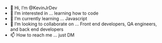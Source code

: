 - 👋 Hi, I’m @KevinJrDev
- 👀 I’m interested in ... learning how to code
- 🌱 I’m currently learning ... Javascript
- 💞️ I’m looking to collaborate on ... Front end developers, QA engineers, and back end developers
- 📫 How to reach me ... just DM

<!---
KevinJrDev/KevinJrDev is a ✨ special ✨ repository because its `README.md` (this file) appears on your GitHub profile.
You can click the Preview link to take a look at your changes.
--->
